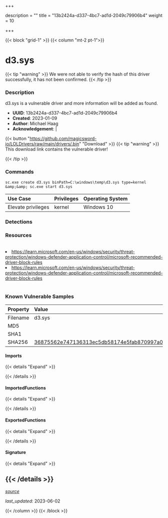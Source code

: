 +++

description = ""
title = "13b2424a-d337-4bc7-ad1d-2049c79906b4"
weight = 10

+++


{{< block "grid-1" >}}
{{< column "mt-2 pt-1">}}


# d3.sys


{{< tip "warning" >}}
We were not able to verify the hash of this driver successfully, it has not been confirmed.
{{< /tip >}}


### Description

d3.sys is a vulnerable driver and more information will be added as found.
- **UUID**: 13b2424a-d337-4bc7-ad1d-2049c79906b4
- **Created**: 2023-01-09
- **Author**: Michael Haag
- **Acknowledgement**:  | [](https://twitter.com/)

{{< button "https://github.com/magicsword-io/LOLDrivers/raw/main/drivers/.bin" "Download" >}}
{{< tip "warning" >}}
This download link contains the vulnerable driver!

{{< /tip >}}

### Commands

```
sc.exe create d3.sys binPath=C:\windows\temp\d3.sys type=kernel &amp;&amp; sc.exe start d3.sys
```

| Use Case | Privileges | Operating System | 
|:---- | ---- | ---- |
| Elevate privileges | kernel | Windows 10 |


### Detections

### Resources
<br>
<li><a href=" https://learn.microsoft.com/en-us/windows/security/threat-protection/windows-defender-application-control/microsoft-recommended-driver-block-rules"> https://learn.microsoft.com/en-us/windows/security/threat-protection/windows-defender-application-control/microsoft-recommended-driver-block-rules</a></li>
<li><a href="https://learn.microsoft.com/en-us/windows/security/threat-protection/windows-defender-application-control/microsoft-recommended-driver-block-rules">https://learn.microsoft.com/en-us/windows/security/threat-protection/windows-defender-application-control/microsoft-recommended-driver-block-rules</a></li>
<br>

### Known Vulnerable Samples

| Property           | Value |
|:-------------------|:------|
| Filename           | d3.sys |
| MD5                | [](https://www.virustotal.com/gui/file/) |
| SHA1               | [](https://www.virustotal.com/gui/file/) |
| SHA256             | [36875562e747136313ec5db58174e5fab870997a054ca8d3987d181599c7db6a](https://www.virustotal.com/gui/file/36875562e747136313ec5db58174e5fab870997a054ca8d3987d181599c7db6a) |


#### Imports
{{< details "Expand" >}}

{{< /details >}}
#### ImportedFunctions
{{< details "Expand" >}}

{{< /details >}}
#### ExportedFunctions
{{< details "Expand" >}}

{{< /details >}}

#### Signature
{{< details "Expand" >}}

{{< /details >}}
-----



[*source*](https://github.com/magicsword-io/LOLDrivers/tree/main/yaml/13b2424a-d337-4bc7-ad1d-2049c79906b4.yaml)

*last_updated:* 2023-06-02








{{< /column >}}
{{< /block >}}

